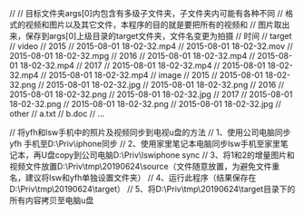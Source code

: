 //
// 目标文件夹args[0]内包含有多级子文件夹，子文件夹内可能有各种不同
// 格式的视频和图片以及其它文件，本程序的目的就是要把所有的视频和
// 图片取出来，保存到args[0]上级目录的target文件夹，文件名变更为拍摄
// 时间
// target
//    video
//        2015
//            2015-08-01 18-02-32.mp4
//            2015-08-01 18-02-32.mov
//            2015-08-01 18-02-32.mpg
//        2016
//            2015-08-01 18-02-32.mp4
//            2015-08-01 18-02-32.mp4
//        2017
//            2015-08-01 18-02-32.mp4
//            2015-08-01 18-02-32.mp4
//            2015-08-01 18-02-32.mp4
//    image
//        2015
//            2015-08-01 18-02-32.png
//            2015-08-01 18-02-32.jpg
//            2015-08-01 18-02-32.png
//        2016
//            2015-08-01 18-02-32.png
//            2015-08-01 18-02-32.jpg
//        2017
//            2015-08-01 18-02-32.png
//            2015-08-01 18-02-32.png
//            2015-08-01 18-02-32.jpg
//    other
//        a.txt
//        b.doc
//        ...

// 将yfh和lsw手机中的照片及视频同步到电视u盘的方法
// 1、使用公司电脑同步yfh 手机至D:\\Priv\\iphone同步
// 2、使用家里笔记本电脑同步lsw手机至家里笔记本，再U盘copy到公司电脑D:\\Priv\\lswiphone sync
// 3、将1和2的增量图片和视频文件放置D:\\Priv\\tmp\\20190624\\source（文件随意放置，为避免文件重名，建议将lsw和yfh单独设置文件夹）
// 4、运行此程序（结果保存在D:\\Priv\\tmp\\20190624\\target）
// 5、将D:\\Priv\\tmp\\20190624\\target目录下的所有内容拷贝至电脑u盘